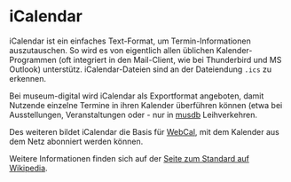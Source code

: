 # iCalendar

iCalendar ist ein einfaches Text-Format, um Termin-Informationen auszutauschen. So wird es von eigentlich allen üblichen Kalender-Programmen (oft integriert in den Mail-Client, wie bei Thunderbird und MS Outlook) unterstütz. iCalendar-Dateien sind an der Dateiendung `.ics` zu erkennen.

Bei museum-digital wird iCalendar als Exportformat angeboten, damit Nutzende einzelne Termine in ihren Kalender überführen können (etwa bei Ausstellungen, Veranstaltungen oder - nur in [musdb](../../musdb/) Leihverkehren.

Des weiteren bildet iCalendar die Basis für [WebCal](./WebCal.md), mit dem Kalender aus dem Netz abonniert werden können.

Weitere Informationen finden sich auf der [Seite zum Standard auf Wikipedia](https://de.wikipedia.org/wiki/ICalendar).
